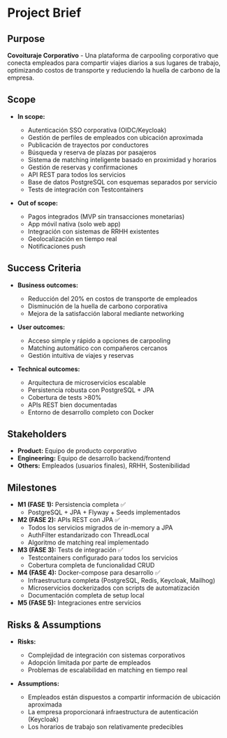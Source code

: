 # Project Brief

## Purpose
**Covoituraje Corporativo** - Una plataforma de carpooling corporativo que conecta empleados para compartir viajes diarios a sus lugares de trabajo, optimizando costos de transporte y reduciendo la huella de carbono de la empresa.

## Scope
- **In scope:**
  - Autenticación SSO corporativa (OIDC/Keycloak)
  - Gestión de perfiles de empleados con ubicación aproximada
  - Publicación de trayectos por conductores
  - Búsqueda y reserva de plazas por pasajeros
  - Sistema de matching inteligente basado en proximidad y horarios
  - Gestión de reservas y confirmaciones
  - API REST para todos los servicios
  - Base de datos PostgreSQL con esquemas separados por servicio
  - Tests de integración con Testcontainers

- **Out of scope:**
  - Pagos integrados (MVP sin transacciones monetarias)
  - App móvil nativa (solo web app)
  - Integración con sistemas de RRHH existentes
  - Geolocalización en tiempo real
  - Notificaciones push

## Success Criteria
- **Business outcomes:**
  - Reducción del 20% en costos de transporte de empleados
  - Disminución de la huella de carbono corporativa
  - Mejora de la satisfacción laboral mediante networking

- **User outcomes:**
  - Acceso simple y rápido a opciones de carpooling
  - Matching automático con compañeros cercanos
  - Gestión intuitiva de viajes y reservas

- **Technical outcomes:**
  - Arquitectura de microservicios escalable
  - Persistencia robusta con PostgreSQL + JPA
  - Cobertura de tests >80%
  - APIs REST bien documentadas
  - Entorno de desarrollo completo con Docker

## Stakeholders
- **Product:** Equipo de producto corporativo
- **Engineering:** Equipo de desarrollo backend/frontend
- **Others:** Empleados (usuarios finales), RRHH, Sostenibilidad

## Milestones
- **M1 (FASE 1):** Persistencia completa ✅
  - PostgreSQL + JPA + Flyway + Seeds implementados
- **M2 (FASE 2):** APIs REST con JPA ✅
  - Todos los servicios migrados de in-memory a JPA
  - AuthFilter estandarizado con ThreadLocal
  - Algoritmo de matching real implementado
- **M3 (FASE 3):** Tests de integración ✅
  - Testcontainers configurado para todos los servicios
  - Cobertura completa de funcionalidad CRUD
- **M4 (FASE 4):** Docker-compose para desarrollo ✅
  - Infraestructura completa (PostgreSQL, Redis, Keycloak, Mailhog)
  - Microservicios dockerizados con scripts de automatización
  - Documentación completa de setup local
- **M5 (FASE 5):** Integraciones entre servicios

## Risks & Assumptions
- **Risks:**
  - Complejidad de integración con sistemas corporativos
  - Adopción limitada por parte de empleados
  - Problemas de escalabilidad en matching en tiempo real

- **Assumptions:**
  - Empleados están dispuestos a compartir información de ubicación aproximada
  - La empresa proporcionará infraestructura de autenticación (Keycloak)
  - Los horarios de trabajo son relativamente predecibles


